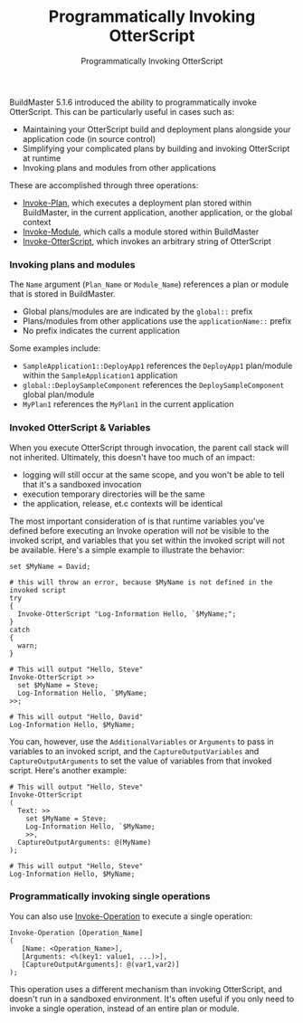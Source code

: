 ﻿---
title: Programmatically Invoking OtterScript
subtitle: Programmatically Invoking OtterScript
sequence: 700
keywords: buildmaster, manual
show-headings-in-nav: true
---
BuildMaster 5.1.6 introduced the ability to programmatically invoke OtterScript. This can be particularly useful in cases such as:

 * Maintaining your OtterScript build and deployment plans alongside your application code (in source control)
 * Simplifying your complicated plans by building and invoking OtterScript at runtime
 * Invoking plans and modules from other applications

 These are accomplished through three operations:
 * [Invoke-Plan](/support/documentation/buildmaster/reference/operations/buildmaster/invoke-plan), which executes a deployment plan stored within BuildMaster, in the current application, another application, or the global context
 * [Invoke-Module](/support/documentation/buildmaster/reference/operations/buildmaster/invoke-module), which calls a module stored within BuildMaster
 * [Invoke-OtterScript](/support/documentation/buildmaster/reference/operations/buildmaster/invoke-otterscript), which invokes an arbitrary string of OtterScript

### Invoking plans and modules

The `Name` argument (`Plan_Name` or `Module_Name`) references a plan or module that is stored in BuildMaster.
 * Global plans/modules are are indicated by the `global::` prefix
 * Plans/modules from other applications use the `applicationName::` prefix
 * No prefix indicates the current application

Some examples include:
 * `SampleApplication1::DeployApp1` references the `DeployApp1` plan/module within the `SampleApplication1` application
 * `global::DeploySampleComponent` references the `DeploySampleComponent` global plan/module
 * `MyPlan1` references the `MyPlan1` in the current application
    

### Invoked OtterScript & Variables

When you execute OtterScript through invocation, the parent call stack will not inherited. Ultimately, this doesn't have too much of an impact:

 * logging will still occur at the same scope, and you won't be able to tell that it's a sandboxed invocation
 * execution temporary directories will be the same
 * the application, release, et.c contexts will be identical

The most important consideration of is that runtime variables you've defined before executing an Invoke operation will *not* be visible to the invoked script, and variables that you set within the invoked script will not be available. Here's a simple example to illustrate the behavior:

    set $MyName = David;
    
    # this will throw an error, because $MyName is not defined in the invoked script
    try 
    { 
      Invoke-OtterScript "Log-Information Hello, `$MyName;";
    }
    catch 
    { 
      warn; 
    }
    
    # This will output "Hello, Steve"
    Invoke-OtterScript >>
      set $MyName = Steve;
      Log-Information Hello, `$MyName;
    >>;
    
    # This will output "Hello, David"
    Log-Information Hello, $MyName;

You can, however, use the `AdditionalVariables` or `Arguments` to pass in variables to an invoked script, and the `CaptureOutputVariables` and  `CaptureOutputArguments` to set the value of variables from that invoked script. Here's another example:

    # This will output "Hello, Steve"
    Invoke-OtterScript
    (
      Text: >> 
        set $MyName = Steve;
        Log-Information Hello, `$MyName; 
        >>,
      CaptureOutputArguments: @(MyName)
    );
    
    # This will output "Hello, Steve"
    Log-Information Hello, $MyName;


### Programmatically invoking single operations

You can also use [Invoke-Operation](/support/documentation/buildmaster/reference/operations/general/invoke-operation) to execute a single operation:

    Invoke-Operation [Operation_Name]
    (
       [Name: <Operation_Name>],
       [Arguments: <%(key1: value1, ...)>],
       [CaptureOutputArguments]: @(var1,var2)]
    );

This operation uses a different mechanism than invoking OtterScript, and doesn't run in a sandboxed environment. It's often useful if you only need to invoke a single operation, instead of an entire plan or module.